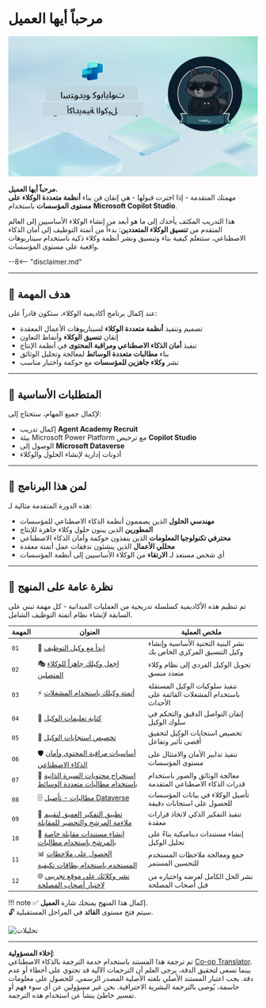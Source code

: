 <!--
CO_OP_TRANSLATOR_METADATA:
{
  "original_hash": "24fcbe9a57d3439e05f8866e550c0a84",
  "translation_date": "2025-10-22T18:47:32+00:00",
  "source_file": "docs/operative-preview/README.md",
  "language_code": "ar"
}
-->
# مرحباً أيها العميل

![عميل أكاديمية وكيل Copilot Studio](../../../../translated_images/mcs-agent-academy-operative-banner.a936fde2d84d1b89cfdbb18f2ef98a24b970727bad45fd3ba072ada68200e6fc.ar.png)

**مرحباً أيها العميل.**  
مهمتك المتقدمة - إذا اخترت قبولها - هي إتقان فن بناء **أنظمة متعددة الوكلاء على مستوى المؤسسات** باستخدام **Microsoft Copilot Studio**.

هذا التدريب المكثف يأخذك إلى ما هو أبعد من إنشاء الوكلاء الأساسيين إلى العالم المتقدم من **تنسيق الوكلاء المتعددين**: بدءاً من أتمتة التوظيف إلى أمان الذكاء الاصطناعي، ستتعلم كيفية بناء وتنسيق ونشر أنظمة وكلاء ذكية باستخدام سيناريوهات واقعية على مستوى المؤسسات.

--8<-- "disclaimer.md"

---

## 🎯 هدف المهمة

عند إكمال برنامج أكاديمية الوكلاء، ستكون قادراً على:

- تصميم وتنفيذ **أنظمة متعددة الوكلاء** لسيناريوهات الأعمال المعقدة  
- إتقان **تنسيق الوكلاء** وأنماط التعاون  
- تنفيذ **أمان الذكاء الاصطناعي ومراقبة المحتوى** في أنظمة الإنتاج  
- بناء **مطالبات متعددة الوسائط** لمعالجة وتحليل الوثائق  
- نشر **وكلاء جاهزين للمؤسسات** مع حوكمة واختبار مناسب  

---

## 🧪 المتطلبات الأساسية

لإكمال جميع المهام، ستحتاج إلى:

- إكمال تدريب **Agent Academy Recruit**  
- بيئة Microsoft Power Platform مع ترخيص **Copilot Studio**  
- الوصول إلى **Microsoft Dataverse**  
- أذونات إدارية لإنشاء الحلول والوكلاء  

---

## 🧬 لمن هذا البرنامج

هذه الدورة المتقدمة مثالية لـ:

- **مهندسي الحلول** الذين يصممون أنظمة الذكاء الاصطناعي للمؤسسات  
- **المطورين** الذين يبنون حلول وكلاء جاهزة للإنتاج  
- **محترفي تكنولوجيا المعلومات** الذين ينفذون حوكمة وأمان الذكاء الاصطناعي  
- **محللي الأعمال** الذين ينشئون تدفقات عمل أتمتة معقدة  
- أي شخص مستعد لـ **الارتقاء** من الوكلاء الأساسيين إلى أنظمة المؤسسات  

---

## 🧭 نظرة عامة على المنهج

تم تنظيم هذه الأكاديمية كسلسلة تدريجية من العمليات الميدانية - كل مهمة تبني على السابقة لإنشاء نظام أتمتة التوظيف الشامل.

| المهمة | العنوان | ملخص العملية |
|---------|-------|-------------------|
| `01` | 🚨 [ابدأ مع وكيل التوظيف](./01-get-started/README.md) | نشر البنية التحتية الأساسية وإنشاء وكيل التنسيق المركزي الخاص بك |
| `02` | 🎭 [اجعل وكيلك جاهزاً للوكلاء المتصلين](./02-multi-agent/README.md) | تحويل الوكيل الفردي إلى نظام وكلاء متعدد منسق |
| `03` | ⚡ [أتمتة وكيلك باستخدام المشغلات](./03-automate-triggers/README.md) | تنفيذ سلوكيات الوكيل المستقلة باستخدام المشغلات القائمة على الأحداث |
| `04` | 📝 [كتابة تعليمات الوكيل](./04-agent-instructions/README.md) | إتقان التواصل الدقيق والتحكم في سلوك الوكيل |
| `05` | 💬 [تخصيص استجابات الوكيل](./05-agent-responses/README.md) | تخصيص استجابات الوكيل لتحقيق أقصى تأثير وتفاعل |
| `06` | 🛡️ [أساسيات مراقبة المحتوى وأمان الذكاء الاصطناعي](./06-ai-safety/README.md) | تنفيذ تدابير الأمان والامتثال على مستوى المؤسسات |
| `07` | 🎨 [استخراج محتويات السيرة الذاتية باستخدام مطالبات متعددة الوسائط](./07-multimodal-prompts/README.md) | معالجة الوثائق والصور باستخدام قدرات الذكاء الاصطناعي المتقدمة |
| `08` | 🗄️ [مطالبات - تأصيل Dataverse](./08-dataverse-grounding/README.md) | تأصيل الوكلاء في بيانات المؤسسات للحصول على استجابات دقيقة |
| `09` | 🧠 [تطبيق التفكير العميق لتقييم ملاءمة المرشح والتحضير للمقابلة](./09-deep-reasoning/README.md) | تنفيذ التفكير الذكي لاتخاذ قرارات معقدة |
| `10` | 📄 [إنشاء مستندات مقابلة خاصة بالمرشح باستخدام مطالبات](./10-generate-documents/README.md) | إنشاء مستندات ديناميكية بناءً على تحليل الوكيل |
| `11` | 📊 [الحصول على ملاحظات المستخدم باستخدام بطاقات تكيفية](./11-obtain-user-feedback/README.md) | جمع ومعالجة ملاحظات المستخدم للتحسين المستمر |
| `12` | 🌐 [نشر وكلائك على موقع تجريبي لاختبار أصحاب المصلحة](./12-demo-website/README.md) | نشر الحل الكامل لعرضه واختباره من قبل أصحاب المصلحة |

!!! note
    ✅ إكمال هذا المنهج يمنحك شارة **العميل**.  
    🔓 سيتم فتح مستوى **القائد** في المراحل المستقبلية.

<!-- markdownlint-disable-next-line MD033 -->
<img src="https://m365-visitor-stats.azurewebsites.net/agent-academy/operative" alt="تحليلات" />

---

**إخلاء المسؤولية**:  
تم ترجمة هذا المستند باستخدام خدمة الترجمة بالذكاء الاصطناعي [Co-op Translator](https://github.com/Azure/co-op-translator). بينما نسعى لتحقيق الدقة، يرجى العلم أن الترجمات الآلية قد تحتوي على أخطاء أو عدم دقة. يجب اعتبار المستند الأصلي بلغته الأصلية المصدر الرسمي. للحصول على معلومات حاسمة، يُوصى بالترجمة البشرية الاحترافية. نحن غير مسؤولين عن أي سوء فهم أو تفسير خاطئ ينشأ عن استخدام هذه الترجمة.